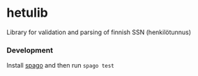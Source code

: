 # hetulib

Library for validation and parsing of finnish SSN (henkilötunnus)

### Development

Install [spago](https://github.com/purescript/spago) and then run `spago test`
